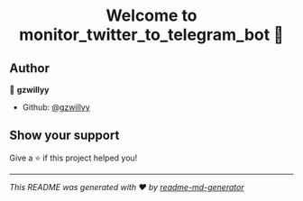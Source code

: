 <h1 align="center">Welcome to monitor_twitter_to_telegram_bot 👋</h1>
<p>
</p>

## Author

👤 **gzwillyy**

* Github: [@gzwillyy](https://github.com/gzwillyy)

## Show your support

Give a ⭐️ if this project helped you!

***
_This README was generated with ❤️ by [readme-md-generator](https://github.com/kefranabg/readme-md-generator)_